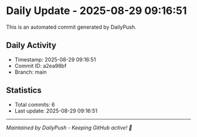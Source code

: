 # Daily Update - 2025-08-29 09:16:51

This is an automated commit generated by DailyPush.

## Daily Activity
- Timestamp: 2025-08-29 09:16:51
- Commit ID: a2ea98bf
- Branch: main

## Statistics
- Total commits: 6
- Last update: 2025-08-29 09:16:51

---
*Maintained by DailyPush - Keeping GitHub active! 🚀*
